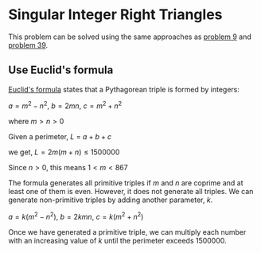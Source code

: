 # Singular Integer Right Triangles
This problem can be solved using the same approaches as [problem 9](/src/009) and [problem 39](/src/039).

## Use Euclid's formula
[Euclid's formula](https://en.wikipedia.org/wiki/Pythagorean_triple#Generating_a_triple) states that a Pythagorean triple is formed by integers:

$a = m^2 - n^2,\ b = 2mn,\ c = m^2 + n^2$

where $m > n > 0$

Given a perimeter, $L$ = $a + b + c$

we get, $L = 2m(m + n) \le 1500000$

Since $n > 0$, this means $1 < m < 867$

The formula generates all primitive triples if $m$ and $n$ are coprime and at least one of them is even. However, it does not generate all triples. We can generate non-primitive triples by adding another parameter, $k$.

$a = k(m^2 - n^2),\ b = 2kmn,\ c = k(m^2 + n^2)$

Once we have generated a primitive triple, we can multiply each number with an increasing value of $k$ until the perimeter exceeds 1500000.
